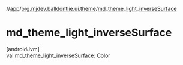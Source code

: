 //[app](../../index.md)/[org.mjdev.balldontlie.ui.theme](index.md)/[md_theme_light_inverseSurface](md_theme_light_inverse-surface.md)

# md_theme_light_inverseSurface

[androidJvm]\
val [md_theme_light_inverseSurface](md_theme_light_inverse-surface.md): [Color](https://developer.android.com/reference/kotlin/androidx/compose/ui/graphics/Color.html)
